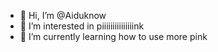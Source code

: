 - 👋 Hi, I’m @Aiduknow
- 👀 I’m interested in piiiiiiiiiiiiiiink
- 🌱 I’m currently learning how to use more pink
